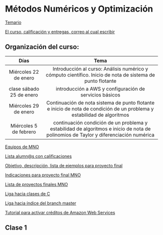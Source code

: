 # Métodos Numéricos y Optimización

[Temario](https://drive.google.com/file/d/19TA_wSrX-uYIotaQ4CINsU7mZyo5h45w/view?usp=sharing)

[El curso, calificación y entregas, correo al cual escribir](https://www.dropbox.com/s/j4duvz17oxm70ts/Curso_MNO.pdf?dl=0)


## Organización del curso:

| Días   | Tema                                                              |
| :--------:|:-----------------------------------------------------------------:|
| Miércoles 22 de enero| Introducción al curso: Análisis numérico y cómputo científico. Inicio de nota de sistema de punto flotante| 
| clase sábado 25 de enero| introducción a AWS y configuración de servicios básicos|
| Miércoles 29 de enero|Continuación de nota sistema de punto flotante e inicio de nota de condición de un problema y estabilidad de algoritmos|
| Miércoles 5 de febrero|continuación condición de un problema y estabilidad de algoritmos e inicio de nota de polinomios de Taylor y diferenciación numérica|



[Equipos de MNO]()

[Lista alumn@s con calificaciones]()

[Objetivo, descripción, lista de ejemplos para proyecto final](proyecto_final)

[Indicaciones para proyecto final MNO](proyecto_final/indicaciones)

[Lista de proyectos finales MNO](proyecto_final/proyectos)

[Liga hacia clases de C](https://github.com/ITAM-DS/analisis-numerico-computo-cientifico/tree/master/C)

[Liga hacia índice del branch master](https://github.com/ITAM-DS/analisis-numerico-computo-cientifico/tree/master)

[Tutorial para activar créditos de Amazon Web Services](https://github.com/ITAM-DS/analisis-numerico-computo-cientifico/wiki/0.Activar-creditos-de-AWS)




## Clase 1


